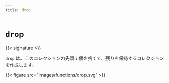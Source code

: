 ```yaml
---
title: drop
---
```


# `drop`

{{< signature >}}

`drop` は、このコレクションの先頭 `i` 個を捨てて、残りを保持するコレクションを作成します。

{{< figure src="images/functions/drop.svg" >}}
